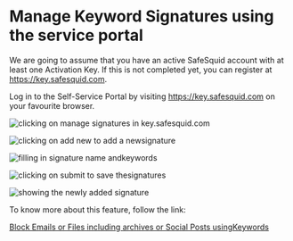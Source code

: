 # Manage Keyword Signatures using the service portal

We are going to assume that you have an active SafeSquid account with at least one Activation Key. If this is not completed yet, you can register at https://key.safesquid.com.

Log in to the Self-Service Portal by visiting https://key.safesquid.com on your favourite browser.

![clicking on manage signatures in key.safesquid.com](/img/Application_Eco-System/Manage_Confidential_Data_Signatures/image1.webp)

![clicking on add new to add a newsignature](/img/Application_Eco-System/Manage_Confidential_Data_Signatures/image2.webp)

![filling in signature name andkeywords](/img/Application_Eco-System/Manage_Confidential_Data_Signatures/image3.webp)

![clicking on submit to save thesignatures](/img/Application_Eco-System/Manage_Confidential_Data_Signatures/image4.webp)

![showing the newly added signature](/img/Application_Eco-System/Manage_Confidential_Data_Signatures/image5.webp)

To know more about this feature, follow the link:

[Block Emails or Files including archives or Social Posts usingKeywords](https://help.safesquid.com/portal/en/kb/articles/block-emails-or-files-including-archives-or-social-posts-using-keywords)
